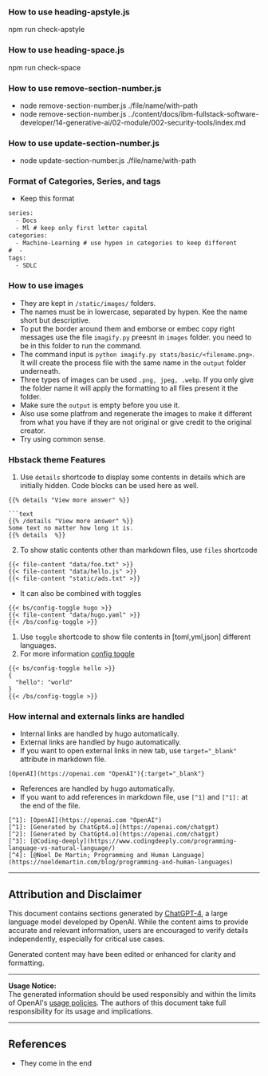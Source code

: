 ### How to use heading-apstyle.js

npm run check-apstyle

### How to use heading-space.js

npm run check-space

### How to use remove-section-number.js

- node remove-section-number.js ./file/name/with-path
- node remove-section-number.js ../content/docs/ibm-fullstack-software-developer/14-generative-ai/02-module/002-security-tools/index.md

### How to use update-section-number.js

- node update-section-number.js ./file/name/with-path

### Format of Categories, Series, and tags

- Keep this format

```txt
series:
  - Docs
  - Ml # keep only first letter capital
categories:
  - Machine-Learning # use hypen in categories to keep different
#  -
tags:
  - SDLC
```

### How to use images

- They are kept in `/static/images/` folders.
- The names must be in lowercase, separated by hypen. Kee the name short but descriptive.
- To put the border around them and emborse or embec copy right messages use the file `imagify.py` preesnt in `images` folder. you need to be in this folder to run the command.
- The command input is `python imagify.py stats/basic/<filename.png>`. It will create the process file with the same name in the `output` folder underneath.
- Three types of images can be used `.png, jpeg, .webp`. If you only give the folder name it will apply the formatting to all files present it the folder.
- Make sure the `output` is empty before you use it.
- Also use some platfrom and regenerate the images to make it different from what you have if they are not original or give credit to the original creator.
- Try using common sense.

### Hbstack theme Features

1. Use `details` shortcode to display some contents in details which are initially hidden. Code blocks can be used here as well.

````text
{{% details "View more answer" %}}

```text
{{% /details "View more answer" %}}
Some text no matter how long it is.
{{% details  %}}
````

2. To show static contents other than markdown files, use `files` shortcode

```text
{{< file-content "data/foo.txt" >}}
{{< file-content "data/hello.js" >}}
{{< file-content "static/ads.txt" >}}
```

- It can also be combined with toggles

```text
{{< bs/config-toggle hugo >}}
{{< file-content "data/hugo.yaml" >}}
{{< /bs/config-toggle >}}
```

1. Use `toggle` shortcode to show file contents in [toml,yml,json] different languages.
2. For more information [config toggle](https://hugomods.com/bootstrap/config-toggle/)

```text
{{< bs/config-toggle hello >}}
{
  "hello": "world"
}
{{< /bs/config-toggle >}}
```

### How internal and externals links are handled

- Internal links are handled by hugo automatically.
- External links are handled by hugo automatically.
- If you want to open external links in new tab, use `target="_blank"` attribute in markdown file.

```text
[OpenAI](https://openai.com "OpenAI"){:target="_blank"}
```

- References are handled by hugo automatically.
- If you want to add references in markdown file, use `[^1]` and `[^1]:` at the end of the file.

```text
[^1]: [OpenAI](https://openai.com "OpenAI")
[^1]: [Generated by ChatGpt4.o](https://openai.com/chatgpt)
[^2]: [Generated by ChatGpt4.o](https://openai.com/chatgpt)
[^3]: [@Coding-deeply](https://www.codingdeeply.com/programming-language-vs-natural-language/)
[^4]: [@Noel De Martin; Programming and Human Language](https://noeldemartin.com/blog/programming-and-human-languages)
```

---

## Attribution and Disclaimer

This document contains sections generated by [ChatGPT-4](https://openai.com/chatgpt), a large language model developed by OpenAI. While the content aims to provide accurate and relevant information, users are encouraged to verify details independently, especially for critical use cases.

Generated content may have been edited or enhanced for clarity and formatting.

---

**Usage Notice:**  
The generated information should be used responsibly and within the limits of OpenAI's [usage policies](https://openai.com/policies). The authors of this document take full responsibility for its usage and implications.

---

## References

- They come in the end
